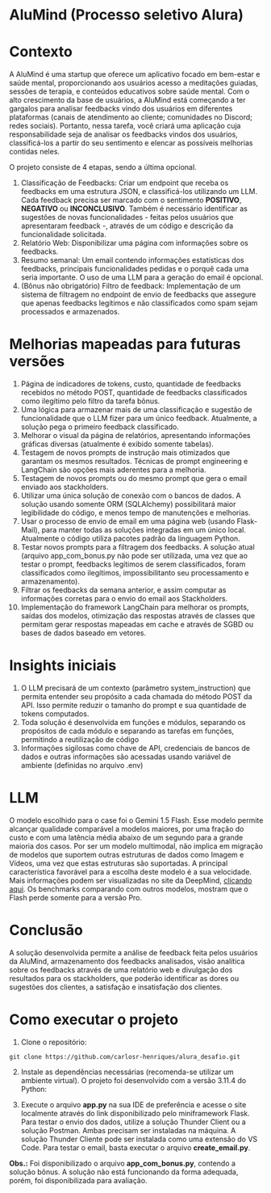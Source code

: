 # AluMind (Processo seletivo Alura)

# Contexto

A AluMind é uma startup que oferece um aplicativo focado em bem-estar e saúde mental, proporcionando aos usuários acesso a meditações guiadas, sessões de terapia, e conteúdos educativos sobre saúde mental. Com o alto crescimento da base de usuários, a AluMind está começando a ter gargalos para analisar feedbacks vindo dos usuários em diferentes plataformas (canais de atendimento ao cliente; comunidades no Discord; redes sociais). Portanto, nessa tarefa, você criará uma aplicação cuja responsabilidade seja de analisar os feedbacks vindos dos usuários, classificá-los a partir do seu sentimento e elencar as possíveis melhorias contidas neles.

O projeto consiste de 4 etapas, sendo a última opcional.  

1. Classificação de Feedbacks: Criar um endpoint que receba os feedbacks em uma estrutura JSON, e classificá-los utilizando um LLM. Cada feedback precisa ser marcado com o sentimento **POSITIVO**, **NEGATIVO** ou **INCONCLUSIVO**. Também é necessário identificar as sugestões de novas funcionalidades - feitas pelos usuários que apresentaram feedback -, através de um código e descrição da funcionalidade solicitada.  
2. Relatório Web: Disponibilizar uma página com informações sobre os feedbacks.  
3. Resumo semanal: Um email contendo informações estatísticas dos feedbacks, principais funcionalidades pedidas e o porquê cada uma seria importante. O uso de uma LLM para a geração do email é opcional.
4. (Bônus não obrigatório) Filtro de feedback: Implementação de um sistema de filtragem no endpoint de envio de feedbacks que assegure que apenas feedbacks legítimos e não classificados como spam sejam processados e armazenados.

# Melhorias mapeadas para futuras versões

1. Página de indicadores de tokens, custo, quantidade de feedbacks recebidos no método POST, quantidade de feedbacks classificados como ilegítimo pelo filtro da tarefa bônus.  
2. Uma lógica para armazenar mais de uma classificação e sugestão de funcionalidade que o LLM fizer para um único feedback. Atualmente, a solução pega o primeiro feedback classificado.  
3. Melhorar o visual da página de relatórios, apresentando informações gráficas diversas (atualmente é exibido somente tabelas).  
4. Testagem de novos prompts de instrução mais otimizados que garantam os mesmos resultados. Técnicas de prompt engineering e LangChain são opções mais aderentes para a melhoria.  
5. Testagem de novos prompts ou do mesmo prompt que gera o email enviado aos stackholders.
6. Utilizar uma única solução de conexão com o bancos de dados. A solução usando somente ORM (SQLAlchemy) possibilitará maior legibilidade do código, e menos tempo de manutenções e melhorias.  
7. Usar o processo de envio de email em uma página web (usando Flask-Mail), para manter todas as soluções integradas em um único local. Atualmente o código utiliza pacotes padrão da linguagem Python.
8. Testar novos prompts para a filtragem dos feedbacks. A solução atual (arquivo app_com_bonus.py não pode ser utilizada, uma vez que ao testar o prompt, feedbacks legítimos de serem classificados, foram classificados como ilegítimos, impossibilitanto seu processamento e armazenamento).
9. Filtrar os feedbacks da semana anterior, e assim computar as informações corretas para o envio do email aos Stackholders.
10. Implementação do framework LangChain para melhorar os prompts, saídas dos modelos, otimização das respostas através de classes que permitam gerar respostas mapeadas em cache e através de SGBD ou bases de dados baseado em vetores.  

# Insights iniciais

1. O LLM precisará de um contexto (parâmetro system_instruction) que permita entender seu propósito a cada chamada do método POST da API. Isso permite reduzir o tamanho do prompt e sua quantidade de tokens computados.
2. Toda solução é desenvolvida em funções e módulos, separando os propósitos de cada módulo e separando as tarefas em funções, permitindo a reutilização de código
3. Informações sigilosas como chave de API, credenciais de bancos de dados e outras informações são acessadas usando variável de ambiente (definidas no arquivo .env)

# LLM

O modelo escolhido para o case foi o Gemini 1.5 Flash. Esse modelo permite alcançar qualidade comparável a modelos maiores, por uma fração do custo e com uma latência média abaixo de um segundo para a grande maioria dos casos. Por ser um modelo multimodal, não implica em migração de modelos que suportem outras estruturas de dados como Imagem e Vídeos, uma vez que estas estruturas são suportadas. A principal característica favorável para a escolha deste modelo é a sua velocidade. Mais informações podem ser visualizadas no site da DeepMind, [clicando aqui](https://deepmind.google/technologies/gemini/flash/?hl=pt-br). Os benchmarks comparando com outros modelos, mostram que o Flash perde somente para a versão Pro.

# Conclusão

A solução desenvolvida permite a análise de feedback feita pelos usuários da AluMind, armazenamento dos feedbacks analisados, visão analítica sobre os feedbacks através de uma relatório web e divulgação dos resultados para os stackholders, que poderão identificar as dores ou sugestões dos clientes, a satisfação e insatisfação dos clientes.

# Como executar o projeto

1. Clone o repositório:

```
git clone https://github.com/carlosr-henriques/alura_desafio.git
```

2. Instale as dependências necessárias (recomenda-se utilizar um ambiente virtual). O projeto foi desenvolvido com a versão 3.11.4 do Python:

3. Execute o arquivo **app.py** na sua IDE de preferência e acesse o site localmente através do link disponibilizado pelo miniframework Flask. Para testar o envio dos dados, utilize a solução Thunder Client ou a solução Postman. Ambas precisam ser instaladas na máquina. A solução Thunder Cliente pode ser instalada como uma extensão do VS Code. Para testar o email, basta executar o arquivo **create_email.py**.

**Obs.:** Foi disponibilizado o arquivo **app_com_bonus.py**, contendo a solução bônus. A solução não está funcionando da forma adequada, porém, foi disponibilizada para avaliação.

   
